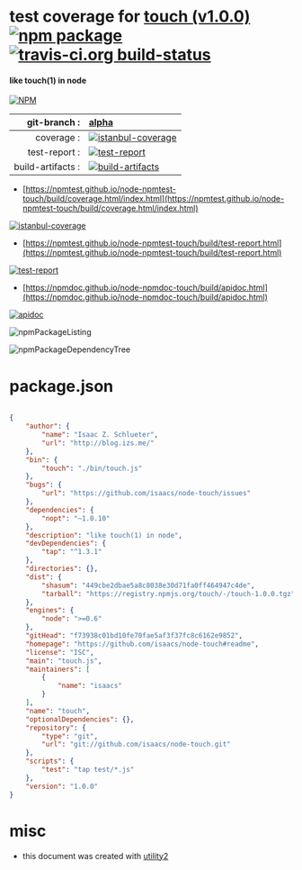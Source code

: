 # test coverage for  [touch (v1.0.0)](https://github.com/isaacs/node-touch#readme)  [![npm package](https://img.shields.io/npm/v/npmtest-touch.svg?style=flat-square)](https://www.npmjs.org/package/npmtest-touch) [![travis-ci.org build-status](https://api.travis-ci.org/npmtest/node-npmtest-touch.svg)](https://travis-ci.org/npmtest/node-npmtest-touch)
#### like touch(1) in node

[![NPM](https://nodei.co/npm/touch.png?downloads=true&downloadRank=true&stars=true)](https://www.npmjs.com/package/touch)

| git-branch : | [alpha](https://github.com/npmtest/node-npmtest-touch/tree/alpha)|
|--:|:--|
| coverage : | [![istanbul-coverage](https://npmtest.github.io/node-npmtest-touch/build/coverage.badge.svg)](https://npmtest.github.io/node-npmtest-touch/build/coverage.html/index.html)|
| test-report : | [![test-report](https://npmtest.github.io/node-npmtest-touch/build/test-report.badge.svg)](https://npmtest.github.io/node-npmtest-touch/build/test-report.html)|
| build-artifacts : | [![build-artifacts](https://npmtest.github.io/node-npmtest-touch/glyphicons_144_folder_open.png)](https://github.com/npmtest/node-npmtest-touch/tree/gh-pages/build)|

- [https://npmtest.github.io/node-npmtest-touch/build/coverage.html/index.html](https://npmtest.github.io/node-npmtest-touch/build/coverage.html/index.html)

[![istanbul-coverage](https://npmtest.github.io/node-npmtest-touch/build/screenCapture.buildCi.browser.%252Ftmp%252Fbuild%252Fcoverage.lib.html.png)](https://npmtest.github.io/node-npmtest-touch/build/coverage.html/index.html)

- [https://npmtest.github.io/node-npmtest-touch/build/test-report.html](https://npmtest.github.io/node-npmtest-touch/build/test-report.html)

[![test-report](https://npmtest.github.io/node-npmtest-touch/build/screenCapture.buildCi.browser.%252Ftmp%252Fbuild%252Ftest-report.html.png)](https://npmtest.github.io/node-npmtest-touch/build/test-report.html)

- [https://npmdoc.github.io/node-npmdoc-touch/build/apidoc.html](https://npmdoc.github.io/node-npmdoc-touch/build/apidoc.html)

[![apidoc](https://npmdoc.github.io/node-npmdoc-touch/build/screenCapture.buildCi.browser.%252Ftmp%252Fbuild%252Fapidoc.html.png)](https://npmdoc.github.io/node-npmdoc-touch/build/apidoc.html)

![npmPackageListing](https://npmtest.github.io/node-npmtest-touch/build/screenCapture.npmPackageListing.svg)

![npmPackageDependencyTree](https://npmtest.github.io/node-npmtest-touch/build/screenCapture.npmPackageDependencyTree.svg)



# package.json

```json

{
    "author": {
        "name": "Isaac Z. Schlueter",
        "url": "http://blog.izs.me/"
    },
    "bin": {
        "touch": "./bin/touch.js"
    },
    "bugs": {
        "url": "https://github.com/isaacs/node-touch/issues"
    },
    "dependencies": {
        "nopt": "~1.0.10"
    },
    "description": "like touch(1) in node",
    "devDependencies": {
        "tap": "^1.3.1"
    },
    "directories": {},
    "dist": {
        "shasum": "449cbe2dbae5a8c8038e30d71fa0ff464947c4de",
        "tarball": "https://registry.npmjs.org/touch/-/touch-1.0.0.tgz"
    },
    "engines": {
        "node": ">=0.6"
    },
    "gitHead": "f73938c01bd10fe70fae5af3f37fc8c6162e9852",
    "homepage": "https://github.com/isaacs/node-touch#readme",
    "license": "ISC",
    "main": "touch.js",
    "maintainers": [
        {
            "name": "isaacs"
        }
    ],
    "name": "touch",
    "optionalDependencies": {},
    "repository": {
        "type": "git",
        "url": "git://github.com/isaacs/node-touch.git"
    },
    "scripts": {
        "test": "tap test/*.js"
    },
    "version": "1.0.0"
}
```



# misc
- this document was created with [utility2](https://github.com/kaizhu256/node-utility2)

